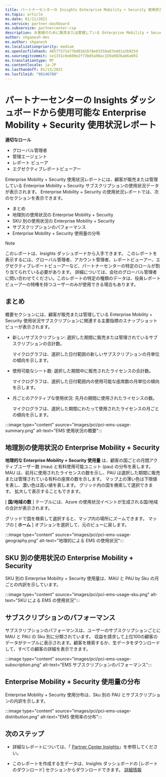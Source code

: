 ```yaml
---
title: パートナーセンターの Insights Enterprise Mobility + Security 使用状況レポート
ms.topic: article
ms.date: 01/11/2021
ms.service: partner-dashboard
ms.subservice: partnercenter-csp
description: お客様のために販売または管理している Enterprise Mobility + Security サブスクリプションの使用状況について、お客様がどのように改善できるかをご確認ください。
author: shganesh-dev
ms.author: shganesh
ms.localizationpriority: medium
ms.openlocfilehash: 48577571e77bd0181b78e01558a07edd1a3b925d
ms.sourcegitcommit: ce1331c0e600e2f73b85a90ac159a9026ab6a691
ms.translationtype: MT
ms.contentlocale: ja-JP
ms.lasthandoff: 01/13/2021
ms.locfileid: "98146708"
---
```

# <a name="enterprise-mobility--security-usage-report-available-from-the-partner-center-insights-dashboard"></a>パートナーセンターの Insights ダッシュボードから使用可能な Enterprise Mobility + Security 使用状況レポート

**適切なロール**
- グローバル管理者
- 管理エージェント
- レポート ビューア
- エグゼクティブレポートビューアー

Enterprise Mobility + Security 使用状況レポートには、顧客が販売または管理している Enterprise Mobility + Security サブスクリプションの使用状況データが表示されます。 Enterprise Mobility + Security の使用状況レポートでは、次のセクションを表示できます。

- まとめ
- 地理別の使用状況の Enterprise Mobility + Security
- SKU 別の使用状況の Enterprise Mobility + Security
- サブスクリプションのパフォーマンス
- Enterprise Mobility + Security 使用量の分布

 > [!NOTE]
 > このレポートは、Insights ダッシュボードから入手できます。 このレポートを表示するには、グローバル管理者、アカウント管理者、レポートビューアー、エグゼクティブレポートビューアーなど、パートナーセンターの特定のロールが割り当てられている必要があります。 詳細については、会社のグローバル管理者に問い合わせてください。このレポートの特定の種類のデータは、役員レポートビューアーの特権を持つユーザーのみが使用できる場合もあります。

## <a name="summary"></a>まとめ

概要セクションには、顧客が販売または管理している Enterprise Mobility + Security 使用状況サブスクリプションに関連する主要指標のスナップショットビューが表示されます。 

- 新しいサブスクリプション: 選択した期間に販売または管理されているサブスクリプションの合計数。

   マイクログラフは、選択した日付範囲の新しいサブスクリプションの月単位の傾向を示します。

- 使用可能なシート数: 選択した期間中に販売されたライセンスの合計数。

   マイクログラフは、選択した日付範囲内の使用可能な座席数の月単位の傾向を示します。

- 月ごとのアクティブな使用状況: 先月の期間に使用されたライセンスの数。

   マイクログラフは、選択した期間にわたって使用されたライセンスの月ごとの傾向を示します。

:::image type="content" source="images/pci/pci-ems-usage-summary.png" alt-text="EMS 使用状況の概要":::

## <a name="enterprise-mobility--security-usage-by-geography"></a>地理別の使用状況の Enterprise Mobility + Security

**地理的な Enterprise Mobility + Security 使用量** は、顧客の国ごとの月間アクティブユーザー数 (mau) と有料使用可能ユニット (pau) の分布を表します。 MAU は、前月に使用されたライセンスの数を示し、PAU は選択した期間に販売または管理されている有料の座席の数を示します。 マップ上の薄い色は下限値を表し、濃い色は高い値を表します。 グリッド内の国を検索して選択できます。 拡大して表示することもできます。

[ **国/地域の数** ] テーブルには、Azure の使用状況イベントが生成される国/地域の合計が表示されます。

グリッドで国を検索して選択すると、マップ内の場所にズームできます。 マップの [ **ホーム** ] オプションを選択して、元のビューに戻します。

:::image type="content" source="images/pci/pci-ems-usage-geography.png" alt-text="地理的による EMS の使用状況":::

## <a name="enterprise-mobility--security-usage-by-sku"></a>SKU 別の使用状況の Enterprise Mobility + Security

SKU 別の Enterprise Mobility + Security 使用量は、MAU と PAU by Sku の月ごとの内訳を示しています。

:::image type="content" source="images/pci/pci-ems-usage-sku.png" alt-text="SKU による EMS の使用状況":::

## <a name="subscriptions-performance"></a>サブスクリプションのパフォーマンス

サブスクリプションのパフォーマンスは、ユーザーのサブスクリプションごとに MAU と PAU の Sku 別に分類されています。 収益を請求して上位100の顧客のデータがテーブルに表示されます。顧客を検索するか、生データをダウンロードして、すべての顧客の詳細を表示できます。

:::image type="content" source="images/pci/pci-ems-usage-subscription.png" alt-text="EMS サブスクリプションのパフォーマンス":::

## <a name="enterprise-mobility--security-usage-distribution"></a>Enterprise Mobility + Security 使用量の分布

Enterprise Mobility + Security 使用分布は、Sku 別の PAU とサブスクリプションの内訳を示します。

:::image type="content" source="images/pci/pci-ems-usage-distribution.png" alt-text="EMS 使用率の分布":::

## <a name="next-steps"></a>次のステップ

- 詳細なレポートについては、「 [Partner Center Insights](partner-center-insights.md)」を参照してください。

- このレポートを作成する生データは、Insights ダッシュボードの [レポートのダウンロード] セクションからダウンロードできます。 [詳細情報](pci-download-reports.md) 
